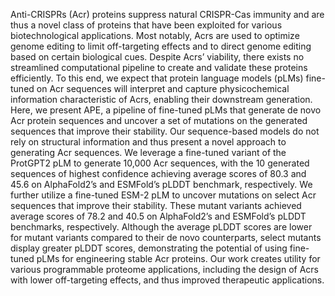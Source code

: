 Anti-CRISPRs (Acr) proteins suppress natural CRISPR-Cas immunity and are thus a novel class of proteins that have been exploited for various biotechnological applications. Most notably, Acrs are used to optimize genome editing to limit off-targeting effects and to direct genome editing based on certain biological cues. Despite Acrs’ viability, there exists no streamlined computational pipeline to create and validate these proteins efficiently. To this end, we expect that protein language models (pLMs) fine-tuned on Acr sequences will interpret and capture physicochemical information characteristic of Acrs, enabling their downstream generation. Here, we present APE, a pipeline of fine-tuned pLMs that generate de novo Acr protein sequences and uncover a set of mutations on the generated sequences that improve their stability. Our sequence-based models do not rely on structural information and thus present a novel approach to generating Acr sequences. We leverage a fine-tuned variant of the ProtGPT2 pLM to generate 10,000 Acr sequences, with the 10 generated sequences of highest confidence achieving average scores of 80.3 and 45.6 on AlphaFold2’s and ESMFold’s pLDDT benchmark, respectively. We further utilize a fine-tuned ESM-2 pLM to uncover mutations on select Acr sequences that improve their stability. These mutant variants achieved average scores of 78.2 and 40.5 on AlphaFold2’s and ESMFold’s pLDDT benchmarks, respectively. Although the average pLDDT scores are lower for mutant variants compared to their de novo counterparts, select mutants display greater pLDDT scores, demonstrating the potential of using fine-tuned pLMs for engineering stable Acr proteins. Our work creates utility for various programmable proteome applications, including the design of Acrs with lower off-targeting effects, and thus improved therapeutic applications.
